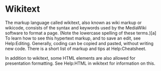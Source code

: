 # Wikitext

The markup language called wikitext, also known as wiki markup or wikicode, consists of the syntax and keywords used by the MediaWiki software to format a page. (Note the lowercase spelling of these terms.)[a] To learn how to see this hypertext markup, and to save an edit, see Help:Editing. Generally, coding can be copied and pasted, without writing new code. There is a short list of markup and tips at Help:Cheatsheet.

In addition to wikitext, some HTML elements are also allowed for presentation formatting. See Help:HTML in wikitext for information on this.